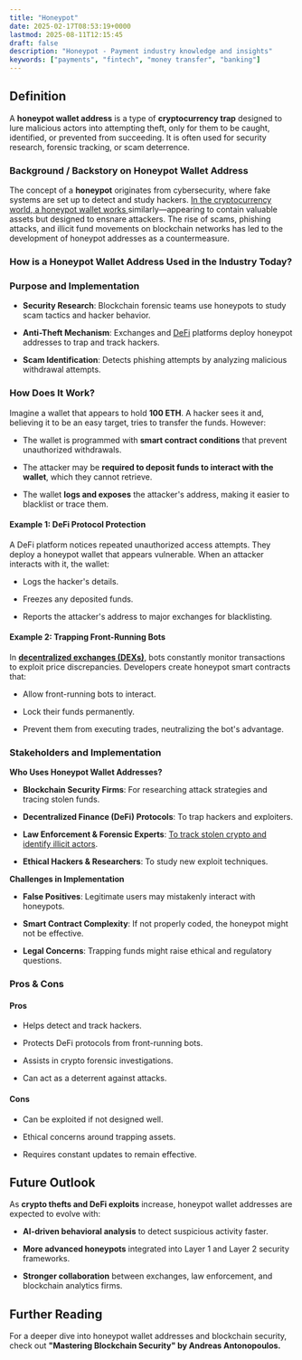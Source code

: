 ```yaml
---
title: "Honeypot"
date: 2025-02-17T08:53:19+0000
lastmod: 2025-08-11T12:15:45
draft: false
description: "Honeypot - Payment industry knowledge and insights"
keywords: ["payments", "fintech", "money transfer", "banking"]
---
```


## Definition

A **honeypot wallet address** is a type of **cryptocurrency trap** designed to lure malicious actors into attempting theft, only for them to be caught, identified, or prevented from succeeding. It is often used for security research, forensic tracking, or scam deterrence.

### Background / Backstory on Honeypot Wallet Address

The concept of a **honeypot** originates from cybersecurity, where fake systems are set up to detect and study hackers. [In the cryptocurrency world, a honeypot wallet works ](https://faisalkhanllc.xyz/resources/payments-wiki/h/honeypot-wallet-address/)similarly—appearing to contain valuable assets but designed to ensnare attackers. The rise of scams, phishing attacks, and illicit fund movements on blockchain networks has led to the development of honeypot addresses as a countermeasure.

### How is a Honeypot Wallet Address Used in the Industry Today?

### Purpose and Implementation

- **Security Research**: Blockchain forensic teams use honeypots to study scam tactics and hacker behavior.

- **Anti-Theft Mechanism**: Exchanges and [DeFi](https://faisalkhanllc.xyz/resources/payments-wiki/d/decentralized-finance-defi/) platforms deploy honeypot addresses to trap and track hackers.

- **Scam Identification**: Detects phishing attempts by analyzing malicious withdrawal attempts.

### How Does It Work?

Imagine a wallet that appears to hold **100 ETH**. A hacker sees it and, believing it to be an easy target, tries to transfer the funds. However:

- The wallet is programmed with **smart contract conditions** that prevent unauthorized withdrawals.

- The attacker may be **required to deposit funds to interact with the wallet**, which they cannot retrieve.

- The wallet **logs and exposes** the attacker's address, making it easier to blacklist or trace them.

#### Example 1: DeFi Protocol Protection

A DeFi platform notices repeated unauthorized access attempts. They deploy a honeypot wallet that appears vulnerable. When an attacker interacts with it, the wallet:

- Logs the hacker's details.

- Freezes any deposited funds.

- Reports the attacker's address to major exchanges for blacklisting.

#### Example 2: Trapping Front-Running Bots

In **[decentralized exchanges (DEXs)](https://faisalkhanllc.xyz/resources/payments-wiki/d/decentralized-exchange-dex/)**, bots constantly monitor transactions to exploit price discrepancies. Developers create honeypot smart contracts that:

- Allow front-running bots to interact.

- Lock their funds permanently.

- Prevent them from executing trades, neutralizing the bot's advantage.

### Stakeholders and Implementation

**Who Uses Honeypot Wallet Addresses?**

- **Blockchain Security Firms**: For researching attack strategies and tracing stolen funds.

- **Decentralized Finance (DeFi) Protocols**: To trap hackers and exploiters.

- **Law Enforcement & Forensic Experts**: [To track stolen crypto and identify illicit actors](https://faisalkhanllc.xyz/resources/payments-wiki/l/law-enforcement-agencies-leas/).

- **Ethical Hackers & Researchers**: To study new exploit techniques.

**Challenges in Implementation**

- **False Positives**: Legitimate users may mistakenly interact with honeypots.

- **Smart Contract Complexity**: If not properly coded, the honeypot might not be effective.

- **Legal Concerns**: Trapping funds might raise ethical and regulatory questions.

### Pros & Cons

#### Pros

- Helps detect and track hackers.

- Protects DeFi protocols from front-running bots.

- Assists in crypto forensic investigations.

- Can act as a deterrent against attacks.

#### Cons

- Can be exploited if not designed well.

- Ethical concerns around trapping assets.

- Requires constant updates to remain effective.

## Future Outlook

As **crypto thefts and DeFi exploits** increase, honeypot wallet addresses are expected to evolve with:

- **AI-driven behavioral analysis** to detect suspicious activity faster.

- **More advanced honeypots** integrated into Layer 1 and Layer 2 security frameworks.

- **Stronger collaboration** between exchanges, law enforcement, and blockchain analytics firms.

## Further Reading

For a deeper dive into honeypot wallet addresses and blockchain security, check out **"Mastering Blockchain Security" by Andreas Antonopoulos.**